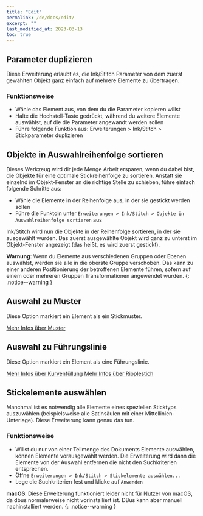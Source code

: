 ```yaml
---
title: "Edit"
permalink: /de/docs/edit/
excerpt: ""
last_modified_at: 2023-03-13
toc: true
---
```

## Parameter duplizieren

Diese Erweiterung erlaubt es, die Ink/Stitch Parameter von dem zuerst gewählten Objekt ganz einfach auf mehrere Elemente zu übertragen.

### Funktionsweise

* Wähle das Element aus, von dem du die Parameter kopieren willst
* Halte die Hochstell-Taste gedrückt, während du weitere Elemente auswählst, auf die die Parameter angewandt werden sollen
* Führe folgende Funktion aus: Erweiterungen > Ink/Stitch > Stickparameter duplizieren

## Objekte in Auswahlreihenfolge sortieren

Dieses Werkzeug wird dir jede Menge Arbeit ersparen, wenn du dabei bist, die Objekte für eine optimale Stickreihenfolge zu sortieren.
Anstatt sie einzelnd im Objekt-Fenster an die richtige Stelle zu schieben, führe einfach folgende Schritte aus:

* Wähle die Elemente in der Reihenfolge aus, in der sie gestickt werden sollen
* Führe die Funktoin unter `Erweiterungen > Ink/Stitch > Objekte in Auswahlreihenfolge sortieren` aus

Ink/Stitch wird nun die Objekte in der Reihenfolge sortieren, in der sie ausgewählt wurden.
Das zuerst ausgewählte Objekt wird ganz zu unterst im Objekt-Fenster angezeigt (das heißt, es wird zuerst gestickt).

**Warnung**: Wenn du Elemente aus verschiedenen Gruppen oder Ebenen auswählst, werden sie alle in die oberste Gruppe verschoben. Das kann zu einer anderen Positionierung der betroffenen Elemente führen, sofern auf einem oder mehreren Gruppen Transformationen angewendet wurden.
{: .notice--warning }

## Auswahl zu Muster

Diese Option markiert ein Element als ein Stickmuster.

[Mehr Infos über Muster](/de/docs/stitches/patterns)

## Auswahl zu Führungslinie

Diese Option markiert ein Element als eine Führungslinie.

[Mehr Infos über Kurvenfüllung](/de/docs/stitches/guided-fill/)
[Mehr Infos über Ripplestich](/de/docs/stitches/ripple-fill/)

## Stickelemente auswählen

Manchmal ist es notwendig alle Elemente eines speziellen Sticktyps auszuwählen (beispielsweise alle Satinsäulen mit einer Mittellinien-Unterlage). Diese Erweiterung kann genau das tun.

### Funktionsweise

* Willst du nur von einer Teilmenge des Dokuments Elemente auswählen, können Elemente vorausgewählt werden. Die Erweiterung wird dann die Elemente von der Auswahl entfernen die nicht den Suchkriterien entsprechen.
* Öffne `Erweiterungen > Ink/Stitch > Stickelemente auswählen...`
* Lege die Suchkriterien fest und klicke auf `Anwenden`

**macOS**: Diese Erweiterung funktioniert leider nicht für Nutzer von macOS, da dbus normalerweise nicht vorinstalliert ist. DBus kann aber manuell nachinstalliert werden.
{: .notice--warning }
